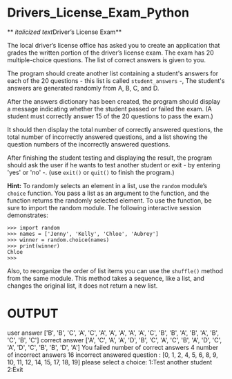 # Drivers_License_Exam_Python
** *italicized text*Driver’s License Exam**

The local driver’s license office has asked you to create an application that grades the written portion of the driver’s license exam. The exam has 20 multiple-choice questions. The list of correct answers is given to you.

The program should create another list containing a student's answers for each of the 20 questions - this list is called `student_answers` -, The student's answers are generated randomly from A, B, C, and D. 

After the answers dictionary has been created, the program should display a message indicating whether the student passed or failed the exam. (A student must correctly answer 15 of the 20 questions to pass the exam.)

It should then display the total number of correctly answered questions, the total number of incorrectly answered questions, and a list showing the question numbers of the incorrectly answered questions.

After finishing the student testing and displaying the result, the program should ask the user if he wants to test another student or exit - by entering 'yes' or 'no' -. (use `exit()` or `quit()` to finish the program.)

**Hint:** To randomly selects an element in a list, use the `random` module’s `choice` function. You pass a list as an argument to the function, and the function returns the randomly selected element. To use the function, be sure to import the random module. The following interactive session demonstrates:

```
>>> import random
>>> names = ['Jenny', 'Kelly', 'Chloe', 'Aubrey']
>>> winner = random.choice(names)
>>> print(winner)
Chloe
>>>
```
Also, to reorganize the order of list items you can use the `shuffle()` method from the same module. This method takes a sequence, like a list, and changes the original list, it does not return a new list.
<h1>OUTPUT</h1>
user answer ['B', 'B', 'C', 'A', 'C', 'A', 'A', 'A', 'A', 'A', 'C', 'B', 'B', 'A', 'B', 'A', 'B', 'C', 'B', 'C']
correct answer ['A', 'C', 'A', 'A', 'D', 'B', 'C', 'A', 'C', 'B', 'A', 'D', 'C', 'A', 'D', 'C', 'B', 'B', 'D', 'A']
You failed
 number of correct answers 4
 number of incorrect answers  16
 incorrect answered question : [0, 1, 2, 4, 5, 6, 8, 9, 10, 11, 12, 14, 15, 17, 18, 19]
please select a choice: 
 1:Test another student
 2:Exit
